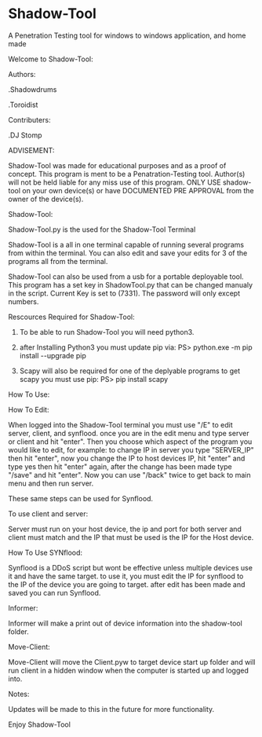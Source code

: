 # Shadow-Tool
A Penetration Testing tool for windows to windows application, and home made



Welcome to Shadow-Tool:

Authors:

.Shadowdrums

.Toroidist

Contributers:

.DJ Stomp

ADVISEMENT:

Shadow-Tool was made for educational purposes and as a proof of concept. This program is 
ment to be a Penatration-Testing tool. Author(s) will not be held liable for any miss use
of this program. ONLY USE shadow-tool on your own device(s) or have DOCUMENTED PRE APPROVAL
from the owner of the device(s).

Shadow-Tool:

Shadow-Tool.py is the used for the Shadow-Tool Terminal

Shadow-Tool is a all in one terminal capable of running several programs from within the terminal.
You can also edit and save your edits for 3 of the programs all from the terminal.

Shadow-Tool can also be used from a usb for a portable deployable tool.
This program has a set key in ShadowTool.py that can be changed manualy in the script. Current Key 
is set to (7331). The password will only except numbers.

Rescources Required for Shadow-Tool:

1. To be able to run Shadow-Tool you will need python3.

2. after Installing Python3 you must update pip via: 
   PS> python.exe -m pip install --upgrade pip

3. Scapy will also be required for one of the deplyable programs to get scapy you must use pip:
   PS> pip install scapy 

How To Use:

How To Edit:

When logged into the Shadow-Tool terminal you must use "/E" to edit server, client, and synflood.
once you are in the edit menu and type server or client and hit "enter". Then you choose which 
aspect of the program you would like to edit, for example: to change IP in server you type
"SERVER_IP" then hit "enter", now you change the IP to host devices IP, hit "enter" and type yes then hit
"enter" again, after the change has been made type "/save" and hit "enter". Now you can use "/back"
twice to get back to main menu and then run server.

These same steps can be used for Synflood.

To use client and server:

Server must run on your host device, the ip and port for both server and client must match
and the IP that must be used is the IP for the Host device.


How To Use SYNflood:

Synflood is a DDoS script but wont be effective unless multiple devices use it and have the same
target. to use it, you must edit the IP for synflood to the IP of the device you are going to target.
after edit has been made and saved you can run Synflood.

Informer:

Informer will make a print out of device information into the shadow-tool folder.

Move-Client:

Move-Client will move the Client.pyw to target device start up folder and will run client in 
a hidden window when the computer is started up and logged into.

Notes:

Updates will be made to this in the future for more functionality.

Enjoy Shadow-Tool



